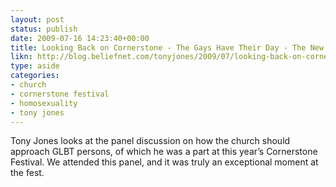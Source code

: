 ```yaml
---
layout: post
status: publish
date: 2009-07-16 14:23:40+00:00
title: Looking Back on Cornerstone - The Gays Have Their Day - The New Christians
likn: http://blog.beliefnet.com/tonyjones/2009/07/looking-back-on-cornerstone--.html
type: aside
categories:
- church
- cornerstone festival
- homosexuality
- tony jones
---
```


Tony Jones looks at the panel discussion on how the church should approach GLBT persons, of which he was a part at this year’s Cornerstone Festival. We attended this panel, and it was truly an exceptional moment at the fest.
